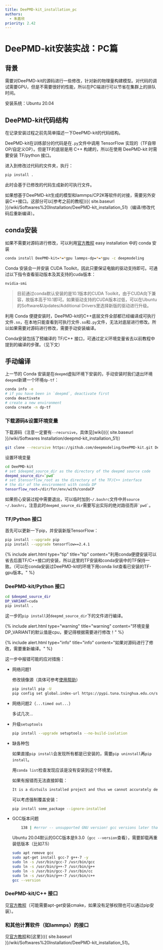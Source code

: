 ```yaml
---
title: DeePMD-kit_installation_pc
authors: 
  - 朱嘉欣
priority: 2.42
---
```


# DeePMD-kit安装实战：PC篇

## 背景

需要对DeePMD-kit的源码进行一些修改，针对新的物理量构建模型。对代码的调试需要GPU，但是不需要很好的性能，所以在PC端进行可以节省在集群上的排队时间。

安装系统：Ubuntu 20.04

## DeePMD-kit代码结构

在记录安装过程之前先简单描述一下DeePMD-kit的代码结构。

DeePMD-kit在训练部分的代码是在`.py`文件中调用 TensorFlow 实现的（TF自带OP/自定义OP）。但是TF的底层是用 C++ 构建的，所以在使用 DeePMD-kit 时需要安装 TF/python 接口。

进入到修改过代码的文件夹，执行：

```bash
pip install .
```

此时会基于已修改的代码生成新的可执行文件。

如果想基于DeePMD-kit生成的模型和lammps/CP2K等软件的对接，需要另外安装C++接口。这部分可以[参考之前的教程]({{ site.baseurl }}/wiki/Softwares%20Installation/DeePMD-kit_installation_51)（编译/修改代码后重新编译）。

## conda安装

如果不需要对源码进行修改，可以利用[官方教程](https://deepmd.readthedocs.io/en/latest/install.html#easy-installation-methods) easy installation 中的 conda 安装

```bash
conda install DeePMD-kit=*=*gpu lammps-dp=*=*gpu -c deepmodeling
```

Conda 安装会一并安装 CUDA Toolkit，因此只要保证电脑的驱动支持即可。可通过以下指令查看驱动版本及其支持的cuda版本：

```bash
nvidia-smi
```

> 目前通过conda默认安装的是10.1版本的CUDA Toolkit，由于CUDA向下兼容，故版本高于10.1即可。如果驱动支持的CUDA版本过低，可以在Ubuntu的Software&Updates/Additional Drivers里选择新版的驱动进行升级。

利用 Conda 便捷安装时，DeePMD-kit的C++底层文件全部都已经编译成可执行文件`.so`，在本地只能查看到可执行文件`.so`和`.py`文件，无法对底层进行修改。所以如果需要对源码进行修改，需要手动安装编译。

Conda安装包括了预编译的 TF/C++ 接口，可通过定义环境变量省去以前教程中提到的编译的步骤。（见下文）

## 手动编译

上一节的 Conda 安装是在`deepmd`虚拟环境下安装的，手动安装时我们退出环境`deepmd`新建一个环境`dp-tf`：

```bash
conda info -e
# if you have been in `deepmd`, deactivate first
conda deactivate
# create a new environment
conda create -n dp-tf
```

### 下载源码&设置环境变量

下载源码（注意一定要有`--recursive`，具体见[wiki]({{ site.baseurl }}/wiki/Softwares Installation/deepmd-kit_installation_51)）

```bash
git clone --recursive https://github.com/deepmodeling/DeePMD-kit.git DeePMD-kit
```

设置环境变量

```bash
cd DeePMD-kit
# set $deepmd_source_dir as the directory of the deepmd source code
deepmd_source_dir=`pwd`
# set $tensorflow_root as the directory of the TF/C++ interface
# the dir of the environment with conda DP
tensorflow_root=/dir/for/env/with/condaCP
```

如果担心安装过程中需要退出，可以临时加到`~/.bashrc`文件中并`source ~/.bashrc`，注意此时`deepmd_source_dir`需要写出实际的绝对路径而非`` `pwd` ``。

### TF/Python 接口

首先可以更新一下pip，并安装新版TensorFlow：

```bash
pip install --upgrade pip
pip install --upgrade tensorflow==2.4.1
```

{% include alert.html type="tip" title="tip" content="利用conda便捷安装可以省去后面TF/C++接口的安装，所以这里的TF安装和conda安装中的TF保持一致。（可以在conda安装过DeePMD-kit的环境下用conda list查看已安装的TF-gpu版本。" %}

### DeePMD-kit/Python 接口

```bash
cd $deepmd_source_dir
DP_VARIANT=cuda
pip install .
```

这一步的`pip install`对`deepmd_source_dir`下的文件进行编译。

{% include alert.html type="warning" title="warning" content="环境变量DP_VARIANT的默认值是cpu，要记得根据需要进行修改！" %}

{% include alert.html type="info" title="info" content="如果对源码进行了修改，需要重新编译。" %}

这一步中报错可能的应对措施：

- 网络问题1

  修改镜像源（具体可参考[使用帮助](https://mirrors.tuna.tsinghua.edu.cn/help/pypi/)）

  ```bash
  pip install pip -U
  pip config set global.index-url https://pypi.tuna.tsinghua.edu.cn/simple
  ```

- 网络问题2（`...timed out...`）

  多试几次...
  
- 升级`setuptools`

  ```bash
  pip install --upgrade setuptools --no-build-isolation
  ```

- 缺各种包

  如果直接`pip install`会发现所有都是已安装的，需要`pip uninstall`再`pip install`。

  用`conda list`检查发现应该是没有安装到这个环境里。

  如果有报错而无法直接卸载：

  ```bash
  It is a distuils installed project and thus we cannot accurately determine which files belongs to it which would lead to only a partial uninstall.
  ```

  可以考虑强制覆盖安装：

  ```bash
  pip install some_package --ignore-installed
  ```

- GCC版本问题

  ```bash
      138 | #error -- unsupported GNU version! gcc versions later than 8 are not supported!
  ```

  Ubuntu 20.04默认的GCC版本是9.3.0（`gcc --version`查看），需要卸载再重装低版本（比如7.5）

  ```bash
  sudo apt remove gcc
  sudo apt-get install gcc-7 g++-7 -y
  sudo ln -s /usr/bin/gcc-7 /usr/bin/gcc
  sudo ln -s /usr/bin/g++-7 /usr/bin/g++
  sudo ln -s /usr/bin/gcc-7 /usr/bin/cc
  sudo ln -s /usr/bin/g++-7 /usr/bin/c++
  gcc --version
  ```


### DeePMD-kit/C++ 接口

见[官方教程](https://deepmd.readthedocs.io/en/latest/install.html#install-the-c-interface)（可能需要apt-get安装cmake，如果没有足够权限也可以通过pip安装）。

### 和其他计算软件（如lammps）的接口

见[官方教程](https://deepmd.readthedocs.io/en/latest/install.html#install-lammps-s-DeePMD-kit-module)和[这里]({{ site.baseurl }}/wiki/Softwares%20Installation/DeePMD-kit_installation_51)。

